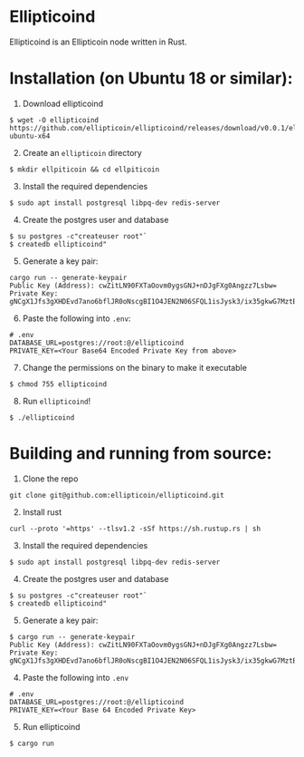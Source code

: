 Ellipticoind
==========

Ellipticoind is an Ellipticoin node written in Rust.

Installation (on Ubuntu 18 or similar):
==========================
1. Download ellipticoind

```
$ wget -O ellipticoind https://github.com/ellipticoin/ellipticoind/releases/download/v0.0.1/ellipticoind-ubuntu-x64
```

2. Create an `ellipticoin` directory

```
$ mkdir ellpiticoin && cd ellpiticoin
```


3. Install the required dependencies

```
$ sudo apt install postgresql libpq-dev redis-server
```

4. Create the postgres user and database

```
$ su postgres -c"createuser root"`
$ createdb ellipticoind"
```

5. Generate a key pair:

```
cargo run -- generate-keypair
Public Key (Address): cwZitLN90FXTaOovm0ygsGNJ+nDJgFXg0Angzz7Lsbw=
Private Key: gNCgX1Jfs3gXHDEvd7ano6bflJR0oNscgBI1O4JEN2N06SFQL1isJysk3/ix35gkwG7MztBrGv2iO/q2Th7SnQ==
```


6. Paste the following into `.env`:

```
# .env
DATABASE_URL=postgres://root:@/ellipticoind
PRIVATE_KEY=<Your Base64 Encoded Private Key from above>
```

7. Change the permissions on the binary to make it executable

```
$ chmod 755 ellipticoind
```

8. Run `ellipticoind`!

```
$ ./ellipticoind
```


Building and running from source:
==========================
1. Clone the repo

```
git clone git@github.com:ellipticoin/ellipticoind.git 
```

2. Install rust

```
curl --proto '=https' --tlsv1.2 -sSf https://sh.rustup.rs | sh
```

3. Install the required dependencies

```
$ sudo apt install postgresql libpq-dev redis-server
```

4. Create the postgres user and database

```
$ su postgres -c"createuser root"`
$ createdb ellipticoind"
```

5. Generate a key pair:

```
$ cargo run -- generate-keypair
Public Key (Address): cwZitLN90FXTaOovm0ygsGNJ+nDJgFXg0Angzz7Lsbw=
Private Key: gNCgX1Jfs3gXHDEvd7ano6bflJR0oNscgBI1O4JEN2N06SFQL1isJysk3/ix35gkwG7MztBrGv2iO/q2Th7SnQ==
```

4. Paste the following into `.env`

```
# .env
DATABASE_URL=postgres://root:@/ellipticoind
PRIVATE_KEY=<Your Base 64 Encoded Private Key>
```

5. Run  ellipticoind

```
$ cargo run
```
